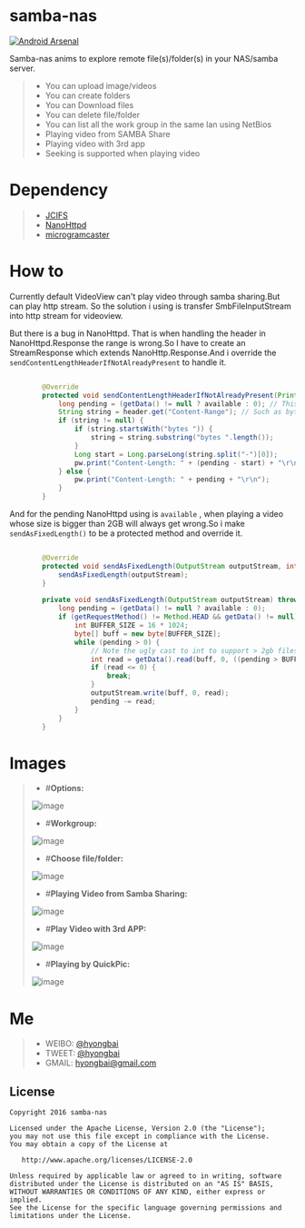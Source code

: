 samba-nas
===

[![Android Arsenal](https://img.shields.io/badge/Android%20Arsenal-samba--nas-green.svg?style=true)](https://android-arsenal.com/details/1/3015)

Samba-nas anims to explore remote file(s)/folder(s) in your NAS/samba server.

> - You can upload image/videos
> - You can create folders
> - You can Download files
> - You can delete file/folder
> - You can list all the work group in the same lan using NetBios
> - Playing video from SAMBA Share 
> - Playing video with 3rd app
> - Seeking is supported when playing video


Dependency
===
> - [JCIFS](https://jcifs.samba.org/)
> - [NanoHttpd](https://github.com/NanoHttpd/nanohttpd)
> - [microgramcaster](https://github.com/eriklupander/microgramcaster)

How to
===
Currently default VideoView can't play video through samba sharing.But can play http stream. So the solution i using is transfer SmbFileInputStream into http stream for videoview.

But there is a bug in NanoHttpd. That is when handling the header in NanoHttpd.Response the range is wrong.So I have to create an StreamResponse which extends NanoHttp.Response.And i override the `sendContentLengthHeaderIfNotAlreadyPresent` to handle it.

```java

        @Override
        protected void sendContentLengthHeaderIfNotAlreadyPresent(PrintWriter pw, Map<String, String> header, int size) {
            long pending = (getData() != null ? available : 0); // This is to support partial sends, see serveFile()
            String string = header.get("Content-Range"); // Such as bytes 203437551-205074073/205074074
            if (string != null) {
                if (string.startsWith("bytes ")) {
                    string = string.substring("bytes ".length());
                }
                Long start = Long.parseLong(string.split("-")[0]);
                pw.print("Content-Length: " + (pending - start) + "\r\n");
            } else {
                pw.print("Content-Length: " + pending + "\r\n");
            }
        }

```



And for the pending  NanoHttpd using is `available` , when playing a video whose size is bigger than 2GB will always get wrong.So i make `sendAsFixedLength()` to be a protected method and override it.




```java

        @Override
        protected void sendAsFixedLength(OutputStream outputStream, int pending) throws IOException {
            sendAsFixedLength(outputStream);
        }
        
        private void sendAsFixedLength(OutputStream outputStream) throws IOException {
            long pending = (getData() != null ? available : 0);
            if (getRequestMethod() != Method.HEAD && getData() != null) {
                int BUFFER_SIZE = 16 * 1024;
                byte[] buff = new byte[BUFFER_SIZE];
                while (pending > 0) {
                    // Note the ugly cast to int to support > 2gb files. If pending < BUFFER_SIZE we can safely cast anyway.
                    int read = getData().read(buff, 0, ((pending > BUFFER_SIZE) ? BUFFER_SIZE : (int) pending));
                    if (read <= 0) {
                        break;
                    }
                    outputStream.write(buff, 0, read);
                    pending -= read;
                }
            }
        }

``` 




# Images

> - #**Options:**
> 
>  ![image](images/options.png)
>  
> - #**Workgroup:** 
> 
>  ![image](images/choose-workgroup.png)
>  
> - #**Choose file/folder:**
> 
>  ![image](images/choose-file-folder.png)
>  
> - #**Playing Video from Samba Sharing:**
> 
>  ![image](images/video-play-0.png)
>  
> - #**Play Video with 3rd APP:**
> 
>  ![image](images/choose-3rd-app-video-play-0.png)
>   
> - #**Playing by QuickPic:**
> 
>  ![image](images/play-video-by-quickpic-0.png)
>  


# Me

> - WEIBO: [@hyongbai](http://weibo/hyongbai)
> - TWEET: [@hyongbai](http://twitter.com/hyongbai)
> - GMAIL: [hyongbai@gmail.com](mailto://hyongbai@gmail.com)


## License

    Copyright 2016 samba-nas

    Licensed under the Apache License, Version 2.0 (the "License");
    you may not use this file except in compliance with the License.
    You may obtain a copy of the License at

       http://www.apache.org/licenses/LICENSE-2.0

    Unless required by applicable law or agreed to in writing, software
    distributed under the License is distributed on an "AS IS" BASIS,
    WITHOUT WARRANTIES OR CONDITIONS OF ANY KIND, either express or implied.
    See the License for the specific language governing permissions and
    limitations under the License.
